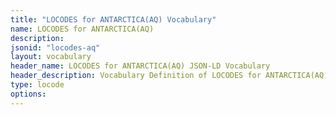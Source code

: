 ```yaml
---
title: "LOCODES for ANTARCTICA(AQ) Vocabulary"
name: LOCODES for ANTARCTICA(AQ) 
description: 
jsonid: "locodes-aq"
layout: vocabulary
header_name: LOCODES for ANTARCTICA(AQ) JSON-LD Vocabulary
header_description: Vocabulary Definition of LOCODES for ANTARCTICA(AQ) semantics in HTML format. JSON-LD format is available at [locodes-aq.jsonld](/vocabulary/locodes-aq.jsonld)
type: locode
options:
---
```

